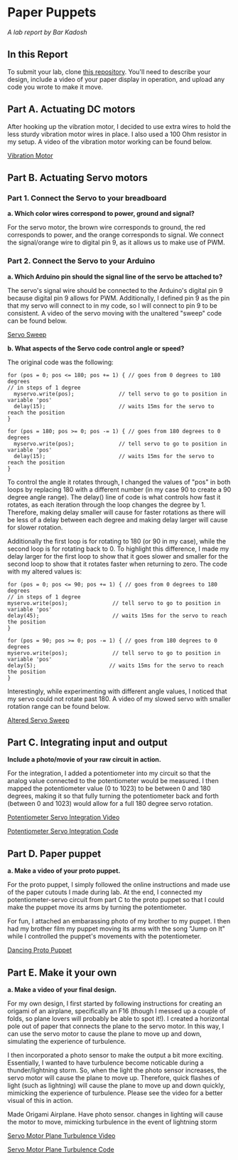 # Paper Puppets

*A lab report by Bar Kadosh* 

## In this Report

To submit your lab, clone [this repository](https://github.com/FAR-Lab/IDD-Fa18-Lab4). You'll need to describe your design, include a video of your paper display in operation, and upload any code you wrote to make it move.

## Part A. Actuating DC motors

After hooking up the vibration motor, I decided to use extra wires to hold the less sturdy vibration motor wires in place. I also used a 100 Ohm resistor in my setup. A video of the vibration motor working can be found below.

[Vibration Motor](https://youtu.be/RkOPZg6s4_g)

## Part B. Actuating Servo motors

### Part 1. Connect the Servo to your breadboard

**a. Which color wires correspond to power, ground and signal?**

For the servo motor, the brown wire corresponds to ground, the red corresponds to power, and the orange corresponds to signal. We connect the signal/orange wire to digital pin 9, as it allows us to make use of PWM.

### Part 2. Connect the Servo to your Arduino

**a. Which Arduino pin should the signal line of the servo be attached to?**

The servo's signal wire should be connected to the Arduino's digital pin 9 because digital pin 9 allows for PWM. Additionally, I defined pin 9 as the pin that my servo will connect to in my code, so I will connect to pin 9 to be consistent. A video of the servo moving with the unaltered "sweep" code can be found below.

[Servo Sweep](https://youtu.be/SJ22aR8_Fqc)

**b. What aspects of the Servo code control angle or speed?**

The original code was the following:

    for (pos = 0; pos <= 180; pos += 1) { // goes from 0 degrees to 180 degrees
    // in steps of 1 degree
      myservo.write(pos);              // tell servo to go to position in variable 'pos'
      delay(15);                       // waits 15ms for the servo to reach the position
    }
  
    for (pos = 180; pos >= 0; pos -= 1) { // goes from 180 degrees to 0 degrees
      myservo.write(pos);              // tell servo to go to position in variable 'pos'
      delay(15);                       // waits 15ms for the servo to reach the position
    }

To control the angle it rotates through, I changed the values of "pos" in both loops by replacing 180 with a different number (in my case 90 to create a 90 degree angle range). The delay() line of code is what controls how fast it rotates, as each iteration through the loop changes the degree by 1. Therefore, making delay smaller will cause for faster rotations as there will be less of a delay between each degree and making delay larger will cause for slower rotation.

Additionally the first loop is for rotating to 180 (or 90 in my case), while the second loop is for rotating back to 0. To highlight this difference, I made my delay larger for the first loop to show that it goes slower and smaller for the second loop to show that it rotates faster when returning to zero. The code with my altered values is:

    for (pos = 0; pos <= 90; pos += 1) { // goes from 0 degrees to 180 degrees
    // in steps of 1 degree
    myservo.write(pos);              // tell servo to go to position in variable 'pos'
    delay(45);                       // waits 15ms for the servo to reach the position
    }
  
    for (pos = 90; pos >= 0; pos -= 1) { // goes from 180 degrees to 0 degrees
    myservo.write(pos);              // tell servo to go to position in variable 'pos'
    delay(5);                       // waits 15ms for the servo to reach the position
    }

Interestingly, while experimenting with different angle values, I noticed that my servo could not rotate past 180. A video of my slowed servo with smaller rotation range can be found below.

[Altered Servo Sweep](https://youtu.be/W55Iher3VI0)

## Part C. Integrating input and output

**Include a photo/movie of your raw circuit in action.**

For the integration, I added a potentiometer into my circuit so that the analog value connected to the potentiometer would be measured. I then mapped the potentiometer value (0 to 1023) to be between 0 and 180 degrees, making it so that fully turning the potentiometer back and forth (between 0 and 1023) would allow for a full 180 degree servo rotation.

[Potentiometer Servo Integration Video](https://youtu.be/Kzb6wOJiNkU)

[Potentiometer Servo Integration Code](https://github.com/barkadosh1/IDD-Fa19-Lab4/blob/master/Potentio_Servo.ino)

## Part D. Paper puppet

**a. Make a video of your proto puppet.**

For the proto puppet, I simply followed the online instructions and made use of the paper cutouts I made during lab. At the end, I connected my potentiometer-servo circuit from part C to the proto puppet so that I could make the puppet move its arms by turning the potentiometer.

For fun, I attached an embarassing photo of my brother to my puppet. I then had my brother film my puppet moving its arms with the song "Jump on It" while I controlled the puppet's movements with the potentiometer.

[Dancing Proto Puppet](https://youtu.be/0IknBPMVyCU)

## Part E. Make it your own

**a. Make a video of your final design.**

For my own design, I first started by following instructions for creating an origami of an airplane, specifically an F16 (though I messed up a couple of folds, so plane lovers will probably be able to spot it!). I created a horizontal pole out of paper that connects the plane to the servo motor. In this way, I can use the servo motor to cause the plane to move up and down, simulating the experience of turbulence. 

I then incorporated a photo sensor to make the output a bit more exciting. Essentially, I wanted to have turbulence become noticable during a thunder/lightning storm. So, when the light the photo sensor increases, the servo motor will cause the plane to move up. Therefore, quick flashes of light (such as lightning) will cause the plane to move up and down quickly, mimicking the experience of turbulence. Please see the video for a better visual of this in action.

Made Origami Airplane.
Have photo sensor. changes in lighting will cause the motor to move, mimicking turbulence in the event of lightning storm 

[Servo Motor Plane Turbulence Video](https://youtu.be/HLgFyKbvGY0)

[Servo Motor Plane Turbulence Code](https://github.com/barkadosh1/IDD-Fa19-Lab4/blob/master/plane.ino)
 
